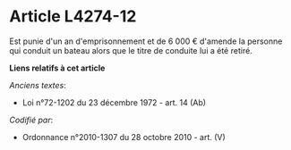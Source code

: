 # Article L4274-12

Est punie d'un an d'emprisonnement et de 6 000 € d'amende la personne qui conduit un bateau alors que le titre de conduite
lui a été retiré.

**Liens relatifs à cet article**

_Anciens textes_:

  - Loi n°72-1202 du 23 décembre 1972 - art. 14 (Ab)

_Codifié par_:

  - Ordonnance n°2010-1307 du 28 octobre 2010 - art. (V)
